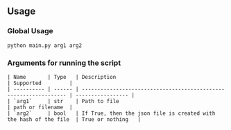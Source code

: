## Usage

### Global Usage


```start
python main.py arg1 arg2
```

### Arguments for running the script
```
| Name       | Type   | Description                                                       | Supported         |
| ---------- | ------ | ----------------------------------------------------------------- | ----------------- |
| `arg1`     | str    | Path to file                                                      | path or filename  |
| `arg2`     | bool   | If True, then the json file is created with the hash of the file  | True or nothing   |
```
 
